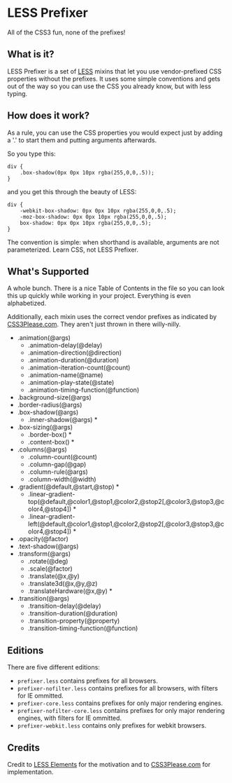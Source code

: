 # LESS Prefixer

All of the CSS3 fun, none of the prefixes!

## What is it?

LESS Prefixer is a set of [LESS](http://lesscss.org/) mixins that let you use vendor-prefixed CSS properties without the prefixes. It uses some simple conventions and gets out of the way so you can use the CSS you already know, but with less typing.

## How does it work?

As a rule, you can use the CSS properties you would expect just by adding a '.' to start them and putting arguments afterwards.

So you type this:

	div {
		.box-shadow(0px 0px 10px rgba(255,0,0,.5));
	}

and you get this through the beauty of LESS:

	div {
		-webkit-box-shadow: 0px 0px 10px rgba(255,0,0,.5);
		-moz-box-shadow: 0px 0px 10px rgba(255,0,0,.5);
		box-shadow: 0px 0px 10px rgba(255,0,0,.5);
	}

The convention is simple: when shorthand is available, arguments are not parameterized. Learn CSS, not LESS Prefixer.

## What's Supported

A whole bunch. There is a nice Table of Contents in the file so you can look this up quickly while working in your project. Everything is even alphabetized.

Additionally, each mixin uses the correct vendor prefixes as indicated by [CSS3Please.com](http://css3please.com/). They aren't just thrown in there willy-nilly.

* .animation(@args)
	* .animation-delay(@delay)
	* .animation-direction(@direction)
	* .animation-duration(@duration)
	* .animation-iteration-count(@count)
	* .animation-name(@name)
	* .animation-play-state(@state)
	* .animation-timing-function(@function)
* .background-size(@args)
* .border-radius(@args)
* .box-shadow(@args)
	* .inner-shadow(@args) *
* .box-sizing(@args)
	* .border-box() *
	* .content-box() *
* .columns(@args)
	* .column-count(@count)
	* .column-gap(@gap)
	* .column-rule(@args)
	* .column-width(@width)
* .gradient(@default,@start,@stop) *
	* .linear-gradient-top(@default,@color1,@stop1,@color2,@stop2[,@color3,@stop3,@color4,@stop4]) *
	* .linear-gradient-left(@default,@color1,@stop1,@color2,@stop2[,@color3,@stop3,@color4,@stop4]) *
* .opacity(@factor)
* .text-shadow(@args)
* .transform(@args)
	* .rotate(@deg)
	* .scale(@factor)
	* .translate(@x,@y)
	* .translate3d(@x,@y,@z)
	* .translateHardware(@x,@y) *
* .transition(@args)
	* .transition-delay(@delay)
	* .transition-duration(@duration)
	* .transition-property(@property)
	* .transition-timing-function(@function)

## Editions

There are five different editions:

* `prefixer.less` contains prefixes for all browsers.
* `prefixer-nofilter.less` contains prefixes for all browsers, with filters for IE ommitted.
* `prefixer-core.less` contains prefixes for only major rendering engines.
* `prefixer-nofilter-core.less` contains prefixes for only major rendering engines, with filters for IE ommitted.
* `prefixer-webkit.less` contains only prefixes for webkit browsers.

## Credits

Credit to [LESS Elements](http://lesselements.com/) for the motivation and to [CSS3Please.com](http://css3please.com/) for implementation.
